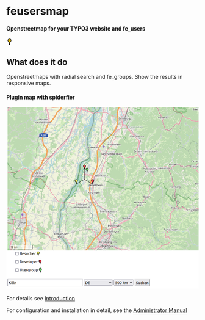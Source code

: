 # feusersmap

#### Openstreetmap for your TYPO3 website and fe_users

![Icon](/Resources/Public/Icons/Extension.png "Extension icon")


What does it do
---------------

Openstreetmaps with radial search and fe_groups.
Show the results in responsive maps.

#### Plugin map with spiderfier
![Map](Documentation/Images/Introduction/mapSearch.png "Map")



For details see [Introduction](https://github.com/joachimruhs/feusersmap/blob/master/Documentation/Introduction/Index.rst "Introduction")

For configuration and installation in detail, see the [Administrator Manual](https://github.com/joachimruhs/feusersmap/blob/master/Documentation/AdministratorManual/Index.rst "Administrator Manual")

